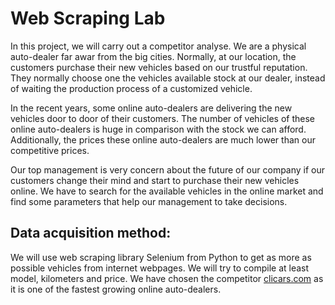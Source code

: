 # Web Scraping Lab

In this project, we will carry out a competitor analyse.
We are a physical auto-dealer far awar from the big cities.
Normally, at our location, the customers purchase their new vehicles based on our trustful reputation. 
They normally choose one the vehicles available stock at our dealer, instead of waiting the production process of a customized vehicle.

In the recent years, some online auto-dealers are delivering the new vehicles door to door of their customers.
The number of vehicles of these online auto-dealers is huge in comparison with the stock we can afford.
Additionally, the prices these online auto-dealers are much lower than our competitive prices.

Our top management is very concern about the future of our company if our customers change their mind and start to purchase their new vehicles online.
We have to search for the available vehicles in the online market and find some parameters that help our management to take decisions.

## Data acquisition method:
We will use web scraping library Selenium from Python to get as more as possible vehicles from internet webpages.
We will try to compile at least model, kilometers and price.
We have chosen the competitor [clicars.com](https://www.clicars.com/) as it is one of the fastest growing online auto-dealers.




